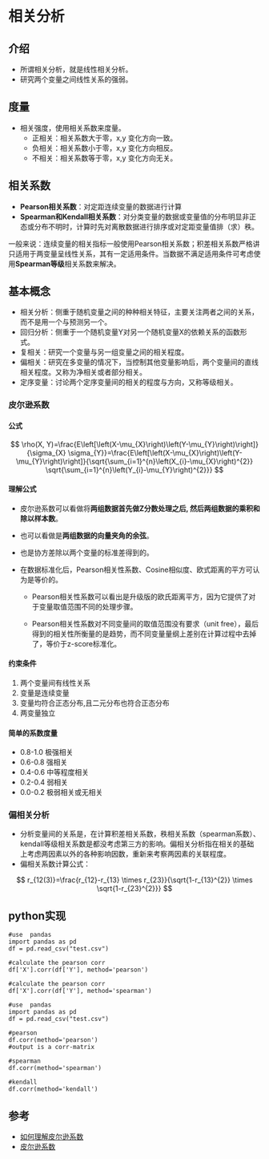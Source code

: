 # 相关分析

## 介绍

- 所谓相关分析，就是线性相关分析。
- 研究两个变量之间线性关系的强弱。

## 度量

- 相关强度，使用相关系数来度量。
  - 正相关：相关系数大于零，x,y 变化方向一致。
  - 负相关：相关系数小于零，x,y 变化方向相反。
  - 不相关：相关系数等于零，x,y 变化方向无关。

## 相关系数

- **Pearson相关系数**：对定距连续变量的数据进行计算
- **Spearman和Kendall相关系数**：对分类变量的数据或变量值的分布明显非正态或分布不明时，计算时先对离散数据进行排序或对定距变量值排（求）秩。

一般来说：连续变量的相关指标一般使用Pearson相关系数；积差相关系数严格讲只适用于两变量呈线性关系，其有一定适用条件。当数据不满足适用条件可考虑使用**Spearman等级**相关系数来解决。

## 基本概念

- 相关分析：侧重于随机变量之间的种种相关特征，主要关注两者之间的关系，而不是用一个与预测另一个。
- 回归分析：侧重于一个随机变量Y对另一个随机变量X的依赖关系的函数形式。
- 复相关：研究一个变量与另一组变量之间的相关程度。
- 偏相关：研究在多变量的情况下，当控制其他变量影响后，两个变量间的直线相关程度。又称为净相关或者部分相关。
- 定序变量：讨论两个定序变量间的相关的程度与方向，又称等级相关。

### 皮尔逊系数

#### 公式

$$
\rho(X, Y)=\frac{E\left[\left(X-\mu_{X}\right)\left(Y-\mu_{Y}\right)\right]}{\sigma_{X} \sigma_{Y}}=\frac{E\left[\left(X-\mu_{X}\right)\left(Y-\mu_{Y}\right)\right]}{\sqrt{\sum_{i=1}^{n}\left(X_{i}-\mu_{X}\right)^{2}} \sqrt{\sum_{i=1}^{n}\left(Y_{i}-\mu_{Y}\right)^{2}}}
$$

#### 理解公式

- 皮尔逊系数可以看做将**两组数据首先做Z分数处理之后, 然后两组数据的乘积和除以样本数**。

- 也可以看做是**两组数据的向量夹角的余弦**。

- 也是协方差除以两个变量的标准差得到的。

- 在数据标准化后，Pearson相关性系数、Cosine相似度、欧式距离的平方可认为是等价的。

  - Pearson相关性系数可以看出是升级版的欧氏距离平方，因为它提供了对于变量取值范围不同的处理步骤。

  - Pearson相关性系数对不同变量间的取值范围没有要求（unit free），最后得到的相关性所衡量的是趋势，而不同变量量纲上差别在计算过程中去掉了，等价于z-score标准化。

    

#### 约束条件

1. 两个变量间有线性关系
2. 变量是连续变量
3. 变量均符合正态分布,且二元分布也符合正态分布
4. 两变量独立

#### 简单的系数度量

- 0.8-1.0 极强相关
- 0.6-0.8 强相关
- 0.4-0.6 中等程度相关
- 0.2-0.4 弱相关
- 0.0-0.2 极弱相关或无相关



### 偏相关分析

- 分析变量间的关系是，在计算积差相关系数，秩相关系数（spearman系数）、kendall等级相关系数是都没考虑第三方的影响。偏相关分析指在相关的基础上考虑两因素以外的各种影响因数，重新来考察两因素的关联程度。
- 偏相关系数计算公式：

$$
r_{12(3)}=\frac{r_{12}-r_{13} \times r_{23}}{\sqrt{1-r_{13}^{2}} \times \sqrt{1-r_{23}^{2}}}
$$

## python实现

```
#use  pandas 
import pandas as pd
df = pd.read_csv("test.csv")

#calculate the pearson corr
df['X'].corr(df['Y'], method='pearson')

#calculate the pearson corr
df['X'].corr(df['Y'], method='spearman')
```



```
#use  pandas 
import pandas as pd
df = pd.read_csv("test.csv")

#pearson
df.corr(method='pearson')
#output is a corr-matrix

#spearman
df.corr(method='spearman')

#kendall
df.corr(method='kendall')
```



## 参考

- [如何理解皮尔逊系数](https://www.zhihu.com/question/19734616)
- [皮尔逊系数](https://segmentfault.com/q/1010000000094674)







